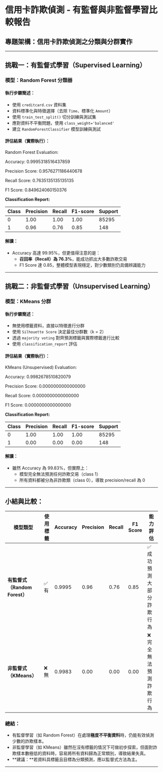 # 信用卡詐欺偵測 - 有監督與非監督學習比較報告

## 專題架構：信用卡詐欺偵測之分類與分群實作  

---

## 挑戰一：有監督式學習（Supervised Learning）

### 模型：Random Forest 分類器

#### 執行步驟簡述：
- 使用 `creditcard.csv` 資料集
- 資料標準化與特徵選擇（去除 `Time`、標準化 `Amount`）
- 使用 `train_test_split()` 切分訓練與測試集
- 應對資料不平衡問題，使用 `class_weight='balanced'`
- 建立 `RandomForestClassifier` 模型訓練與測試

#### 評估結果（實際執行）：
Random Forest Evaluation:

Accuracy: 0.9995318516437859

Precision Score: 0.9576271186440678

Recall Score: 0.7635135135135135

F1 Score: 0.849624060150376

**Classification Report:**

| Class | Precision | Recall | F1-score | Support |
|-------|-----------|--------|----------|---------|
| 0     | 1.00      | 1.00   | 1.00     | 85295   |
| 1     | 0.96      | 0.76   | 0.85     | 148     |

#### 解讀：
- Accuracy 高達 99.95%，但更值得注意的是：
  - **召回率（Recall）為 76.3%**，能成功抓出大多數詐欺交易
  - F1 Score 達 0.85，整體模型表現穩定，對少數類別仍具備辨識能力

---

## 挑戰二：非監督式學習（Unsupervised Learning）

### 模型：KMeans 分群

#### 執行步驟簡述：
- 無使用標籤資料，直接以特徵進行分群
- 使用 `Silhouette Score` 決定最佳分群數（k = 2）
- 透過 `majority voting` 對齊預測標籤與實際標籤進行比較
- 使用 `classification_report` 評估

#### 評估結果（實際執行）：
KMeans (Unsupervised) Evaluation:

Accuracy: 0.9982678510820079

Precision Score: 0.0000000000000000

Recall Score: 0.0000000000000000

F1 Score: 0.0000000000000000

**Classification Report:**

| Class | Precision | Recall | F1-score | Support |
|-------|-----------|--------|----------|---------|
| 0     | 1.00      | 1.00   | 1.00     | 85295   |
| 1     | 0.00      | 0.00   | 0.00     | 148     |

#### 解讀：
- 雖然 Accuracy 為 99.83%，但實際上：
  - 模型完全無法預測任何詐欺交易（class 1）
  - 所有資料都被分為非詐欺類（class 0），導致 precision/recall 為 0

---

## 小結與比較：

| 模型類型             | 使用標籤 | Accuracy | Precision | Recall | F1 Score | 能力評估                    |
|----------------------|-----------|----------|-----------|--------|----------|-----------------------------|
| **有監督式（Random Forest）** | ✅ 有     | 0.9995   | 0.96      | 0.76   | 0.85     | ✅ 成功預測大部分詐欺行為     |
| **非監督式（KMeans）**         | ❌ 無     | 0.9983   | 0.00      | 0.00   | 0.00     | ❌ 完全無法預測詐欺行為       |

### 總結：
- 有監督學習（如 Random Forest）在處理**極度不平衡資料**時，仍能有效偵測少數的詐欺樣本。
- 非監督學習（如 KMeans）雖然在沒有標籤的情況下可做初步探索，但面對詐欺樣本數極低的資料時，容易將所有資料歸為正常類別，導致結果失真。
- **建議：**若資料具標籤且目標為分類預測，應以監督式方法為主。

---
